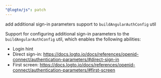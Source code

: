 ```yaml
---
"@logto/js": patch
---
```


add additional sign-in parameters support to `buildAngularAuthConfig` util

Support for configuring additional sign-in parameters to the `buildAngularAuthConfig` util, which enables the following abilities:

- Login hint
- Direct sign-in: https://docs.logto.io/docs/references/openid-connect/authentication-parameters/#direct-sign-in
- First screen: https://docs.logto.io/docs/references/openid-connect/authentication-parameters/#first-screen

